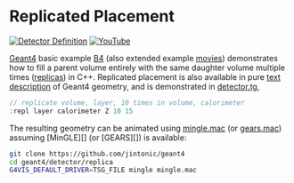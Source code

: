 # Replicated Placement

[![Detector Definition](https://img.shields.io/badge/Detector-Definition-blue?style=flat)](..)
[![YouTube](https://img.shields.io/badge/You-Tube-red?style=flat)](https://youtube.com/shorts/-jNPx66Q7Zk)

[Geant4][] basic example [B4][] (also extended example [movies][]) demonstrates how to fill a parent volume entirely with the same daughter volume multiple times ([replicas][]) in C++. Replicated placement is also available in pure [text description][] of Geant4 geometry, and is demonstrated in [detector.tg][],

```cpp
// replicate volume, layer, 10 times in volume, calorimeter
:repl layer calorimeter Z 10 15
```

The resulting geometry can be animated using [mingle.mac][] (or [gears.mac][]) assuming [MinGLE][] (or [GEARS][]) is available:

```sh
git clone https://github.com/jintonic/geant4
cd geant4/detector/replica
G4VIS_DEFAULT_DRIVER=TSG_FILE mingle mingle.mac
```

[Geant4]: https://physino.xyz/geant4
[B4]: https://github.com/Geant4/geant4/tree/master/examples/basic/B4
[movies]: https://github.com/Geant4/geant4/tree/master/examples/extended/visualization/movies
[text description]: https://geant4-userdoc.web.cern.ch/UsersGuides/ForApplicationDeveloper/html/Detector/Geometry/geomASCII.html
[replicas]: https://geant4-userdoc.web.cern.ch/UsersGuides/ForApplicationDeveloper/html/Detector/Geometry/geomPhysical.html#replicas
[detector.tg]: https://github.com/jintonic/geant4/blob/main/detector/replica/detector.tg
[mingle.mac]: https://github.com/jintonic/geant4/blob/main/detector/replica/mingle.mac
[gears.mac]: https://github.com/jintonic/geant4/blob/main/detector/replica/gears.mac
